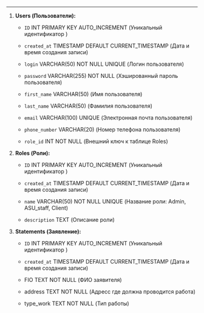 
___
1. **Users (Пользователи):** 
    - `ID` INT PRIMARY KEY AUTO_INCREMENT (Уникальный идентификатор )
    - `created_at` TIMESTAMP DEFAULT CURRENT_TIMESTAMP (Дата и время создания записи)
    
    - `login` VARCHAR(50) NOT NULL UNIQUE (Логин пользователя)
    - `password` VARCHAR(255) NOT NULL (Хэшированный пароль пользователя)
    
    - `first_name` VARCHAR(50) (Имя пользователя)
    - `last_name` VARCHAR(50) (Фамилия пользователя)
    - `email` VARCHAR(100) UNIQUE (Электронная почта пользователя)
    - `phone_number` VARCHAR(20) (Номер телефона пользователя)
    
     - `role_id` INT NOT NULL (Внешний ключ к таблице Roles)
    
2. **Roles (Роли):**
    
    - `ID` INT PRIMARY KEY AUTO_INCREMENT (Уникальный идентификатор )
    - `created_at` TIMESTAMP DEFAULT CURRENT_TIMESTAMP (Дата и время создания записи)
    
    - `name` VARCHAR(50) NOT NULL UNIQUE (Название роли: Admin, ASU_staff, Сlient)
    - `description` TEXT (Описание роли)
    
    
3. **Statements (Заявление):**
    - `ID` INT PRIMARY KEY AUTO_INCREMENT (Уникальный идентификатор )
    - `created_at` TIMESTAMP DEFAULT CURRENT_TIMESTAMP (Дата и время создания записи)
	
	- FIO TEXT NOT NULL (ФИО заявителя)
	- address TEXT NOT NULL (Адресс где должна проводится работа)
	- type_work TEXT NOT NULL   (Тип работы)
